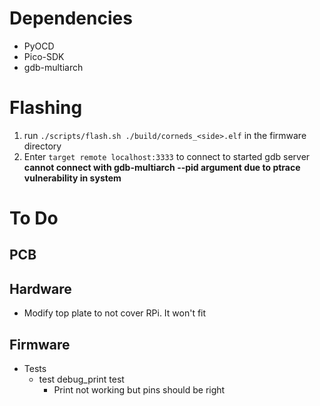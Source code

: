 # Dependencies
 * PyOCD
 * Pico-SDK
 * gdb-multiarch

# Flashing
1. run `./scripts/flash.sh ./build/corneds_<side>.elf` in the firmware directory
2. Enter `target remote localhost:3333` to connect to started gdb server
**cannot connect with gdb-multiarch --pid argument due to ptrace vulnerability in system**


# To Do
## PCB

## Hardware
 * Modify top plate to not cover RPi. It won't fit

## Firmware
 * Tests
   * test debug_print test
     * Print not working but pins should be right
